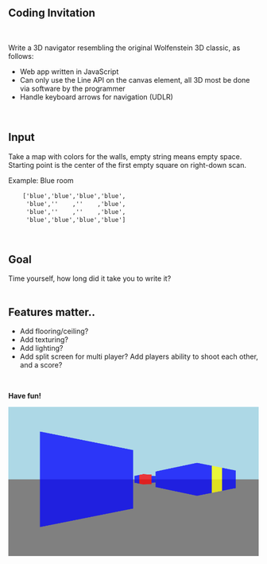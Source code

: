 
Coding Invitation
-----------------
<br />

Write a 3D navigator resembling the original Wolfenstein 3D classic, as follows:
- Web app written in JavaScript
- Can only use the Line API on the canvas element, all 3D most be done via software by the programmer
- Handle keyboard arrows for navigation (UDLR)<br />
<br />

Input
-
  Take a map with colors for the walls, empty string means empty space. 
  Starting point is the center of the first empty square on right-down scan.<br />
  
  Example: Blue room<br />
```
    ['blue','blue','blue','blue',
     'blue',''    ,''    ,'blue',
     'blue',''    ,''    ,'blue',
     'blue','blue','blue','blue']
```
<br />

Goal
-
  Time yourself, how long did it take you to write it?<br />
<br />

Features matter..
-
- Add flooring/ceiling?
- Add texturing?
- Add lighting?
- Add split screen for multi player?
    Add players ability to shoot each other, and a score?<br />
<br />
    
**Have fun!**<br />
  
![Sample](/Sample.png?raw=true)

